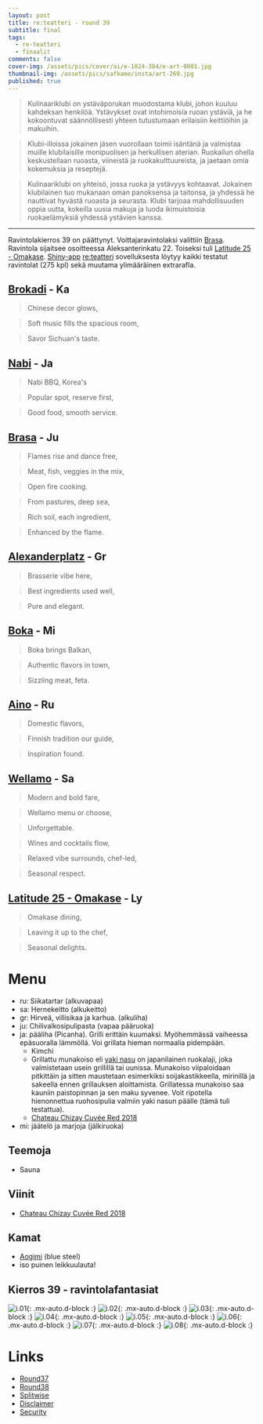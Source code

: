 ```yaml
---
layout: post
title: re:teatteri - round 39
subtitle: final
tags:
  - re-teatteri
  - finaalit
comments: false
cover-img: /assets/pics/cover/ai/e-1024-384/e-art-0001.jpg
thumbnail-img: /assets/pics/safkame/insta/art-269.jpg
published: true
---
```


> Kulinaariklubi on ystäväporukan muodostama klubi, johon kuuluu kahdeksan henkilöä. Ystävykset ovat intohimoisia ruoan ystäviä, ja he kokoontuvat säännöllisesti yhteen tutustumaan erilaisiin keittiöihin ja makuihin.

> Klubi-illoissa jokainen jäsen vuorollaan toimii isäntänä ja valmistaa muille klubilaisille monipuolisen ja herkullisen aterian. Ruokailun ohella keskustellaan ruoasta, viineistä ja ruokakulttuureista, ja jaetaan omia kokemuksia ja reseptejä.

> Kulinaariklubi on yhteisö, jossa ruoka ja ystävyys kohtaavat. Jokainen klubilainen tuo mukanaan oman panoksensa ja taitonsa, ja yhdessä he nauttivat hyvästä ruoasta ja seurasta. Klubi tarjoaa mahdollisuuden oppia uutta, kokeilla uusia makuja ja luoda ikimuistoisia ruokaelämyksiä yhdessä ystävien kanssa.

---

Ravintolakierros 39 on päättynyt. Voittajaravintolaksi valittiin [Brasa](https://brasa.fi/). Ravintola sijaitsee osoitteessa Aleksanterinkatu 22. Toiseksi tuli [Latitude 25 - Omakase](https://www.latitude25.fi/). [Shiny-app](https://safka.shinyapps.io/restaurants/)  [re:teatteri](https://safka.shinyapps.io/restaurants/) sovelluksesta löytyy kaikki testatut ravintolat (275 kpl) sekä muutama ylimääräinen extrarafla.

## [Brokadi](https://brokadi.com/)	- Ka

> Chinese decor glows,

> Soft music fills the spacious room,

> Savor Sichuan's taste.

## [Nabi](https://www.nabikoreanbbq.fi/) - **Ja**

> Nabi BBQ, Korea's

> Popular spot, reserve first,

> Good food, smooth service.

## [Brasa](https://brasa.fi/)	- Ju

> Flames rise and dance free,

> Meat, fish, veggies in the mix,

> Open fire cooking.


> From pastures, deep sea,

> Rich soil, each ingredient,

> Enhanced by the flame.

## [Alexanderplatz](https://alexanderplats.fi/en/homepage/) - **Gr**	

> Brasserie vibe here,

> Best ingredients used well,

> Pure and elegant.

## [Boka](https://ravintolaboka.fi/) - **Mi**

> Boka brings Balkan,

> Authentic flavors in town,

> Sizzling meat, feta.

## [Aino](https://www.ravintolaaino.fi/fi/) - Ru

> Domestic flavors,

> Finnish tradition our guide,

> Inspiration found.

## [Wellamo](https://www.wellamo.fi/) - **Sa**

> Modern and bold fare,

> Wellamo menu or choose,

> Unforgettable.


> Wines and cocktails flow,

> Relaxed vibe surrounds, chef-led,

> Seasonal respect.

## [Latitude 25 - Omakase](https://www.latitude25.fi/) - **Ly**

> Omakase dining,

> Leaving it up to the chef,

> Seasonal delights.


# Menu

* ru: Siikatartar (alkuvapaa)
* sa: Hernekeitto (alkukeitto)
* gr: Hirveä, villisikaa ja karhua. (alkuliha)
* ju: Chilivalkosipulipasta (vapaa pääruoka)
* ja: pääliha (Picanha). Grilli erittäin kuumaksi. Myöhemmässä vaiheessa epäsuoralla lämmöllä. Voi grillata hieman normaalia pidempään.
  * Kimchi
  * Grillattu munakoiso eli [yaki nasu](https://umamipot.com/yaki-nasu/) on japanilainen ruokalaji, joka valmistetaan usein grillillä tai uunissa. Munakoiso viipaloidaan pitkittäin ja sitten maustetaan esimerkiksi soijakastikkeella, mirinillä ja sakeella ennen grillauksen aloittamista. Grillatessa munakoiso saa kauniin paistopinnan ja sen maku syvenee. Voit ripotella hienonnettua ruohosipulia valmiin yaki nasun päälle (tämä tuli testattua). 
  * [Chateau Chizay Cuvée Red 2018](https://www.alko.fi/tuotteet/935904/Chateau-Chizay-Cuv-e-Red-2018/)
* mi: jäätelö ja marjoja (jälkiruoka)


## Teemoja

- Sauna

  
## Viinit

- [Chateau Chizay Cuvée Red 2018](https://www.alko.fi/tuotteet/935904/Chateau-Chizay-Cuv-e-Red-2018/)


## Kamat

- [Aogimi](https://japanesechefsknife.com/collections/aogami-super-carbon-steel-blue-super-steel) (blue steel)
- iso puinen leikkuulauta!

## Kierros 39 - ravintolafantasiat

![i.01](/assets/pics/safkame/insta/art-268.jpg){: .mx-auto.d-block :}
![i.02](/assets/pics/safkame/insta/art-269.jpg){: .mx-auto.d-block :}
![i.03](/assets/pics/safkame/insta/art-270.jpg){: .mx-auto.d-block :}
![i.04](/assets/pics/safkame/insta/art-271.jpg){: .mx-auto.d-block :}
![i.05](/assets/pics/safkame/insta/art-272.jpg){: .mx-auto.d-block :}
![i.06](/assets/pics/safkame/insta/art-273.jpg){: .mx-auto.d-block :}
![i.07](/assets/pics/safkame/insta/art-274.jpg){: .mx-auto.d-block :}
![i.08](/assets/pics/safkame/insta/art-275.jpg){: .mx-auto.d-block :}


# Links

- [Round37](https://talonendm.github.io/2022-05-13-finaalit37/)
- [Round38](https://talonendm.github.io/2022-11-11-finaalit38/)
- [Splitwise](https://secure.splitwise.com/login)
- [Disclaimer](https://talonendm.github.io/disclaimer)
- [Security](https://talonendm.github.io/security)
